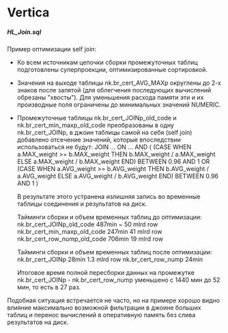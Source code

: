 # Vertica 
##### HL_Join.sql
Пример оптимизации self join:

* Ко всем источникам цепочки сборки промежуточных таблиц подготовлены суперпроекции, 
оптимизированные сортировкой.

* Значения на выходе таблицы nk.br_cert_AVG_MAXp округлены до 2-х знаков после запятой (для 
облегчения последующих вычислений обрезаны "хвосты"). Для уменьшения расхода памяти эти и их производные поля ограничены до минимальных значений NUMERIC.

* Промежуточные таблицы nk.br_cert_JOINp_old_code и nk.br_cert_min_maxp_old_code преобразованы в одну nk.br_cert_JOINp, в джоин таблицы самой на себя (self join) добавлено отсечение значений, которые впоследствии использоваться не будут:
  JOIN ...
  ON ...
  AND   (
       (CASE WHEN a.MAX_weight >= b.MAX_weight THEN b.MAX_weight / a.MAX_weight ELSE a.MAX_weight / b.MAX_weight END) BETWEEN 0.96 AND 1
    OR
       (CASE WHEN a.AVG_weight >= b.AVG_weight THEN b.AVG_weight / a.AVG_weight ELSE a.AVG_weight / b.AVG_weight END) BETWEEN 0.96 AND 1
       )

  В результате этого устранена излишняя запись во временные таблицы соединения и результатов на диск.  

  Тайминги сборки и объем временных таблиц до оптимизации:
  nk.br_cert_JOINp_old_code           487min ~ 50 mlrd row
  nk.br_cert_min_maxp_old_code        247min 41 mlrd row
  nk.br_cert_row_nump_old_code        706min 19 mlrd row

  Тайминги сборки и объем временных таблиц после оптимизации:
  nk.br_cert_JOINp                    28min 1.3 mlrd row
  nk.br_cert_row_nump                 24min

  Итоговое время полной пересборки данных на промежутке nk.br_cert_JOINp -  nk.br_cert_row_nump уменьшено  с 1440 мин до 52 мин, то есть в 27 раз.

Подобная ситуация встречается не часто, но на примере хорошо видно влияние максимально возможной фильтрации в джоине больших таблиц и перенос вычислений в оперативную память без слива результатов на диск.
   
